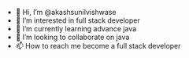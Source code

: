 - 👋 Hi, I’m @akashsunilvishwase
- 👀 I’m interested in full stack developer
- 🌱 I’m currently learning advance java
- 💞️ I’m looking to collaborate on java
- 📫 How to reach me become a full stack developer

<!---
akashsunilvishwase/akashsunilvishwase is a ✨ special ✨ repository because its `README.md` (this file) appears on your GitHub profile.
You can click the Preview link to take a look at your changes.
--->
